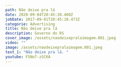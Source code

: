 ```yaml
---
path: Não deixe pra lá
date: 2020-09-04T20:45:10.460Z
jobDate: 2017-09-01T20:45:10.473Z
categorie: Advertising
title: Não deixe pra lá
description: Governo do RS
cover_image: /assets/naodeixepralaimagem.001.jpeg
video: ""
image: /assets/naodeixepralaimagem.001.jpeg
text_1: "Não deixe pra lá. "
youtube: F5No7-zSCKA
---
```

